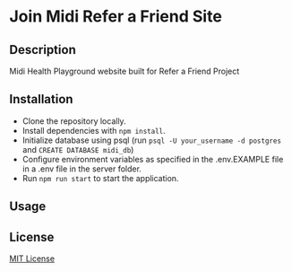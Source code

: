 # Join Midi Refer a Friend Site

## Description
Midi Health Playground website built for Refer a Friend Project

## Installation
- Clone the repository locally.
- Install dependencies with `npm install`. 
- Initialize database using psql (run `psql -U your_username -d postgres` and `CREATE DATABASE midi_db`)
- Configure environment variables as specified in the .env.EXAMPLE file in a .env file in the server folder.
- Run `npm run start` to start the application.

## Usage

## License
[MIT License](https://opensource.org/license/mit)